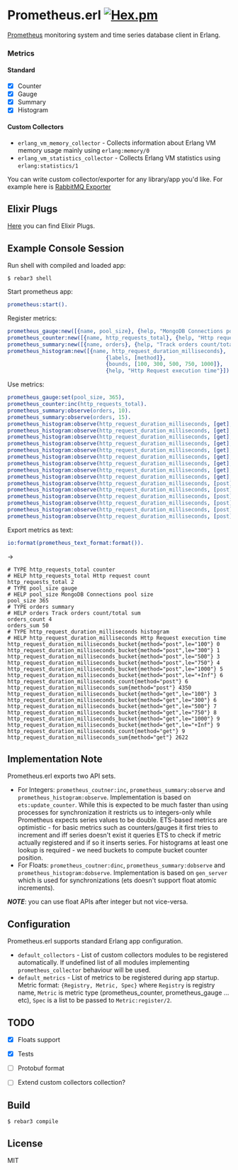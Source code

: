 # Prometheus.erl [![Hex.pm](https://img.shields.io/hexpm/v/prometheus.svg?maxAge=2592000?style=plastic)](https://hex.pm/packages/prometheus)

[Prometheus](https://prometheus.io) monitoring system and time series database client in Erlang.

### Metrics
#### Standard
 - [x] Counter
 - [x] Gauge
 - [x] Summary
 - [x] Histogram

#### Custom Collectors
  - `erlang_vm_memory_collector` - Collects information about Erlang VM memory usage mainly using `erlang:memory/0`
  - `erlang_vm_statistics_collector` - Collects Erlang VM statistics using `erlang:statistics/1`

You can write custom collector/exporter for any library/app you'd like. For example here is [RabbitMQ Exporter](https://github.com/deadtrickster/prometheus_rabbitmq_exporter)

Elixir Plugs
-----
[Here](https://github.com/deadtrickster/prometheus-plugs) you can find Elixir Plugs.

Example Console Session
-----
Run shell with compiled and loaded app:

    $ rebar3 shell

Start prometheus app:
``` erlang
prometheus:start().
```
Register metrics:
```erlang
prometheus_gauge:new([{name, pool_size}, {help, "MongoDB Connections pool size"}]),
prometheus_counter:new([{name, http_requests_total}, {help, "Http request count"}]).
prometheus_summary:new([{name, orders}, {help, "Track orders count/total sum"}]).
prometheus_histogram:new([{name, http_request_duration_milliseconds},
                               {labels, [method]},
                               {bounds, [100, 300, 500, 750, 1000]},
                               {help, "Http Request execution time"}]).
```
Use metrics:
```erlang
prometheus_gauge:set(pool_size, 365),
prometheus_counter:inc(http_requests_total).
prometheus_summary:observe(orders, 10).
prometheus_summary:observe(orders, 15).
prometheus_histogram:observe(http_request_duration_milliseconds, [get], 95).
prometheus_histogram:observe(http_request_duration_milliseconds, [get], 100).
prometheus_histogram:observe(http_request_duration_milliseconds, [get], 102).
prometheus_histogram:observe(http_request_duration_milliseconds, [get], 150).
prometheus_histogram:observe(http_request_duration_milliseconds, [get], 250).
prometheus_histogram:observe(http_request_duration_milliseconds, [get], 75).
prometheus_histogram:observe(http_request_duration_milliseconds, [get], 350).
prometheus_histogram:observe(http_request_duration_milliseconds, [get], 550).
prometheus_histogram:observe(http_request_duration_milliseconds, [get], 950).
prometheus_histogram:observe(http_request_duration_milliseconds, [post], 500),
prometheus_histogram:observe(http_request_duration_milliseconds, [post], 150).
prometheus_histogram:observe(http_request_duration_milliseconds, [post], 450).
prometheus_histogram:observe(http_request_duration_milliseconds, [post], 850).
prometheus_histogram:observe(http_request_duration_milliseconds, [post], 750).
prometheus_histogram:observe(http_request_duration_milliseconds, [post], 1650).
```

Export metrics as text:
```erlang
io:format(prometheus_text_format:format()).
```
->
```
# TYPE http_requests_total counter
# HELP http_requests_total Http request count
http_requests_total 2
# TYPE pool_size gauge
# HELP pool_size MongoDB Connections pool size
pool_size 365
# TYPE orders summary
# HELP orders Track orders count/total sum
orders_count 4
orders_sum 50
# TYPE http_request_duration_milliseconds histogram
# HELP http_request_duration_milliseconds Http Request execution time
http_request_duration_milliseconds_bucket{method="post",le="100"} 0
http_request_duration_milliseconds_bucket{method="post",le="300"} 1
http_request_duration_milliseconds_bucket{method="post",le="500"} 3
http_request_duration_milliseconds_bucket{method="post",le="750"} 4
http_request_duration_milliseconds_bucket{method="post",le="1000"} 5
http_request_duration_milliseconds_bucket{method="post",le="+Inf"} 6
http_request_duration_milliseconds_count{method="post"} 6
http_request_duration_milliseconds_sum{method="post"} 4350
http_request_duration_milliseconds_bucket{method="get",le="100"} 3
http_request_duration_milliseconds_bucket{method="get",le="300"} 6
http_request_duration_milliseconds_bucket{method="get",le="500"} 7
http_request_duration_milliseconds_bucket{method="get",le="750"} 8
http_request_duration_milliseconds_bucket{method="get",le="1000"} 9
http_request_duration_milliseconds_bucket{method="get",le="+Inf"} 9
http_request_duration_milliseconds_count{method="get"} 9
http_request_duration_milliseconds_sum{method="get"} 2622

```

Implementation Note
-----
Prometheus.erl exports two API sets. 
 - For Integers: `prometheus_coutner:inc`, `prometheus_summary:observe` and `prometheus_histogram:observe`. Implementation is based on `ets:update_counter`. While this is expected to be much faster than using processes for synchronization it restricts us to integers-only while Prometheus expects series values to be double.
ETS-based metrics are optimistic - for basic metrics such as counters/gauges it first tries to increment and iff series doesn't exist it queries ETS to check if metric actually registered and if so it inserts series. For histograms at least one lookup is required - we need buckets to compute bucket counter position.
 - For Floats: `prometheus_coutner:dinc`, `prometheus_summary:dobserve` and `prometheus_histogram:dobserve`. Implementation is based on `gen_server` which is used for synchronizations (ets doesn't support float atomic increments).
 
***NOTE***: you can use float APIs after integer but not vice-versa. 

Configuration
-----
Prometheus.erl supports standard Erlang app configuration.
  - `default_collectors` - List of custom collectors modules to be registered automatically. If undefined list of all modules implementing `prometheus_collector` behaviour will be used.
  - `default_metrics` - List of metrics to be registered during app startup. Metric format: `{Registry, Metric, Spec}` where `Registry` is registry name, `Metric` is metric type (prometheus_counter, prometheus_gauge ... etc), `Spec` is a list to be passed to `Metric:register/2`.


TODO
-----
 - [x] Floats support
 - [x] Tests
 - [ ] Protobuf format
 - [ ] Extend custom collectors collection?


Build
-----

    $ rebar3 compile

License
-----

MIT
